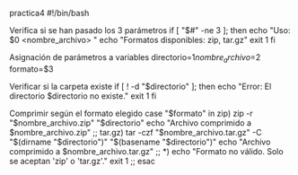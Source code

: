 practica4
#!/bin/bash

Verifica si se han pasado los 3 parámetros
if [ "$#" -ne 3 ]; then echo "Uso: $0 <nombre_archivo> " echo "Formatos disponibles: zip, tar.gz" exit 1 fi

Asignación de parámetros a variables
directorio=$1 nombre_archivo=$2 formato=$3

Verificar si la carpeta existe
if [ ! -d "$directorio" ]; then echo "Error: El directorio $directorio no existe." exit 1 fi

Comprimir según el formato elegido
case "$formato" in zip) zip -r "$nombre_archivo.zip" "$directorio" echo "Archivo comprimido a $nombre_archivo.zip" ;; tar.gz) tar -czf "$nombre_archivo.tar.gz" -C "$(dirname "$directorio")" "$(basename "$directorio")" echo "Archivo comprimido a $nombre_archivo.tar.gz" ;; *) echo "Formato no válido. Solo se aceptan 'zip' o 'tar.gz'." exit 1 ;; esac
